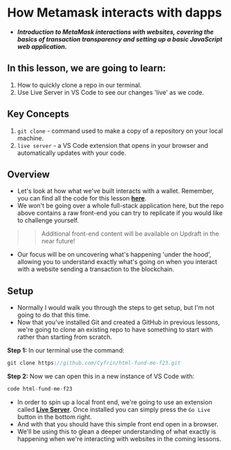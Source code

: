 # How Metamask interacts with dapps
- ***Introduction to MetaMask interactions with websites, covering the basics of transaction transparency and setting up a basic JavaScript web application.***

## In this lesson, we are going to learn:
1. How to quickly clone a repo in our terminal.
2. Use Live Server in VS Code to see our changes 'live' as we code.

## Key Concepts
1. `git clone` - command used to make a copy of a repository on your local machine.
2. `live server` - a VS Code extension that opens in your browser and automatically updates with your code.

## Overview
- Let's look at how what we've built interacts with a wallet. Remember, you can find all the code for this lesson **[here](https://github.com/Cyfrin/html-fund-me-f23)**.
- We won't be going over a whole full-stack application here, but the repo above contains a raw front-end you can try to replicate if you would like to challenge yourself.

>> Additional front-end content will be available on Updraft in the near future!

- Our focus will be on uncovering what's happening 'under the hood', allowing you to understand exactly what's going on when you interact with a website sending a transaction to the blockchain.

## Setup
- Normally I would walk you through the steps to get setup, but I'm not going to do that this time.
- Now that you've installed Git and created a GitHub in previous lessons, we're going to clone an existing repo to have something to start with rather than starting from scratch.

**Step 1:** In our terminal use the command:
```javascript
git clone https://github.com/Cyfrin/html-fund-me-f23.git
```

**Step 2:** Now we can open this in a new instance of VS Code with:
```javascript
code html-fund-me-f23
```

- In order to spin up a local front end, we're going to use an extension called **[Live Server](https://marketplace.visualstudio.com/items?itemName=ritwickdey.LiveServer)**. Once installed you can simply press the `Go Live` button in the bottom right.
- And with that you should have this simple front end open in a browser.
- We'll be using this to glean a deeper understanding of what exactly is happening when we're interacting with websites in the coming lessons.
